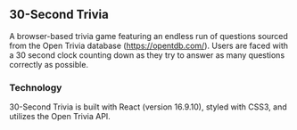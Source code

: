 ## 30-Second Trivia

A browser-based trivia game featuring an endless run of questions sourced from the Open Trivia database (https://opentdb.com/). Users are faced with a 30 second clock counting down as they try to answer as many questions correctly as possible.

### Technology

30-Second Trivia is built with React (version 16.9.10), styled with CSS3, and utilizes the Open Trivia API.